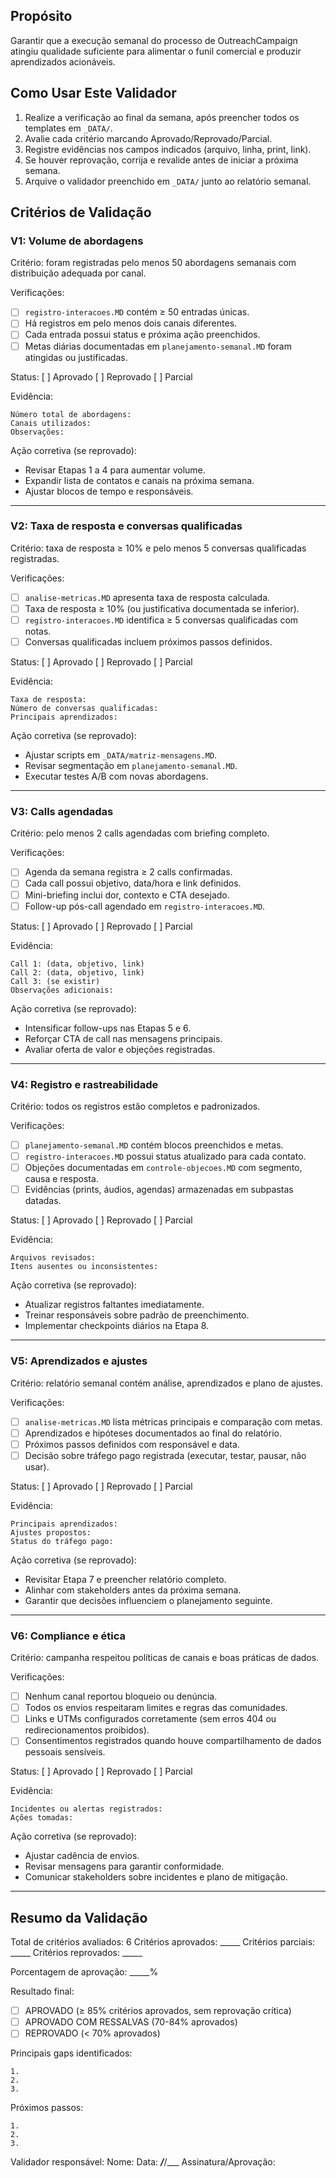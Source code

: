 ## Propósito

Garantir que a execução semanal do processo de OutreachCampaign atingiu qualidade suficiente para alimentar o funil comercial e produzir aprendizados acionáveis.

## Como Usar Este Validador

1. Realize a verificação ao final da semana, após preencher todos os templates em `_DATA/`.
2. Avalie cada critério marcando Aprovado/Reprovado/Parcial.
3. Registre evidências nos campos indicados (arquivo, linha, print, link).
4. Se houver reprovação, corrija e revalide antes de iniciar a próxima semana.
5. Arquive o validador preenchido em `_DATA/` junto ao relatório semanal.

## Critérios de Validação

### V1: Volume de abordagens

Critério: foram registradas pelo menos 50 abordagens semanais com distribuição adequada por canal.

Verificações:
- [ ] `registro-interacoes.MD` contém ≥ 50 entradas únicas.
- [ ] Há registros em pelo menos dois canais diferentes.
- [ ] Cada entrada possui status e próxima ação preenchidos.
- [ ] Metas diárias documentadas em `planejamento-semanal.MD` foram atingidas ou justificadas.

Status: [ ] Aprovado [ ] Reprovado [ ] Parcial

Evidência:
```
Número total de abordagens:
Canais utilizados:
Observações:
```

Ação corretiva (se reprovado):
- Revisar Etapas 1 a 4 para aumentar volume.
- Expandir lista de contatos e canais na próxima semana.
- Ajustar blocos de tempo e responsáveis.

---

### V2: Taxa de resposta e conversas qualificadas

Critério: taxa de resposta ≥ 10% e pelo menos 5 conversas qualificadas registradas.

Verificações:
- [ ] `analise-metricas.MD` apresenta taxa de resposta calculada.
- [ ] Taxa de resposta ≥ 10% (ou justificativa documentada se inferior).
- [ ] `registro-interacoes.MD` identifica ≥ 5 conversas qualificadas com notas.
- [ ] Conversas qualificadas incluem próximos passos definidos.

Status: [ ] Aprovado [ ] Reprovado [ ] Parcial

Evidência:
```
Taxa de resposta:
Número de conversas qualificadas:
Principais aprendizados:
```

Ação corretiva (se reprovado):
- Ajustar scripts em `_DATA/matriz-mensagens.MD`.
- Revisar segmentação em `planejamento-semanal.MD`.
- Executar testes A/B com novas abordagens.

---

### V3: Calls agendadas

Critério: pelo menos 2 calls agendadas com briefing completo.

Verificações:
- [ ] Agenda da semana registra ≥ 2 calls confirmadas.
- [ ] Cada call possui objetivo, data/hora e link definidos.
- [ ] Mini-briefing inclui dor, contexto e CTA desejado.
- [ ] Follow-up pós-call agendado em `registro-interacoes.MD`.

Status: [ ] Aprovado [ ] Reprovado [ ] Parcial

Evidência:
```
Call 1: (data, objetivo, link)
Call 2: (data, objetivo, link)
Call 3: (se existir)
Observações adicionais:
```

Ação corretiva (se reprovado):
- Intensificar follow-ups nas Etapas 5 e 6.
- Reforçar CTA de call nas mensagens principais.
- Avaliar oferta de valor e objeções registradas.

---

### V4: Registro e rastreabilidade

Critério: todos os registros estão completos e padronizados.

Verificações:
- [ ] `planejamento-semanal.MD` contém blocos preenchidos e metas.
- [ ] `registro-interacoes.MD` possui status atualizado para cada contato.
- [ ] Objeções documentadas em `controle-objecoes.MD` com segmento, causa e resposta.
- [ ] Evidências (prints, áudios, agendas) armazenadas em subpastas datadas.

Status: [ ] Aprovado [ ] Reprovado [ ] Parcial

Evidência:
```
Arquivos revisados:
Itens ausentes ou inconsistentes:
```

Ação corretiva (se reprovado):
- Atualizar registros faltantes imediatamente.
- Treinar responsáveis sobre padrão de preenchimento.
- Implementar checkpoints diários na Etapa 8.

---

### V5: Aprendizados e ajustes

Critério: relatório semanal contém análise, aprendizados e plano de ajustes.

Verificações:
- [ ] `analise-metricas.MD` lista métricas principais e comparação com metas.
- [ ] Aprendizados e hipóteses documentados ao final do relatório.
- [ ] Próximos passos definidos com responsável e data.
- [ ] Decisão sobre tráfego pago registrada (executar, testar, pausar, não usar).

Status: [ ] Aprovado [ ] Reprovado [ ] Parcial

Evidência:
```
Principais aprendizados:
Ajustes propostos:
Status do tráfego pago:
```

Ação corretiva (se reprovado):
- Revisitar Etapa 7 e preencher relatório completo.
- Alinhar com stakeholders antes da próxima semana.
- Garantir que decisões influenciem o planejamento seguinte.

---

### V6: Compliance e ética

Critério: campanha respeitou políticas de canais e boas práticas de dados.

Verificações:
- [ ] Nenhum canal reportou bloqueio ou denúncia.
- [ ] Todos os envios respeitaram limites e regras das comunidades.
- [ ] Links e UTMs configurados corretamente (sem erros 404 ou redirecionamentos proibidos).
- [ ] Consentimentos registrados quando houve compartilhamento de dados pessoais sensíveis.

Status: [ ] Aprovado [ ] Reprovado [ ] Parcial

Evidência:
```
Incidentes ou alertas registrados:
Ações tomadas:
```

Ação corretiva (se reprovado):
- Ajustar cadência de envios.
- Revisar mensagens para garantir conformidade.
- Comunicar stakeholders sobre incidentes e plano de mitigação.

---

## Resumo da Validação

Total de critérios avaliados: 6
Critérios aprovados: _____
Critérios parciais: _____
Critérios reprovados: _____

Porcentagem de aprovação: _____%

Resultado final:
- [ ] APROVADO (≥ 85% critérios aprovados, sem reprovação crítica)
- [ ] APROVADO COM RESSALVAS (70-84% aprovados)
- [ ] REPROVADO (< 70% aprovados)

Principais gaps identificados:
```
1.
2.
3.
```

Próximos passos:
```
1.
2.
3.
```

Validador responsável:
Nome:
Data: ___/___/___
Assinatura/Aprovação:

